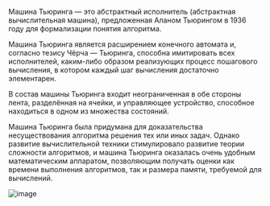 Машина Тьюринга — это абстрактный исполнитель (абстрактная вычислительная машина), предложенная Аланом Тьюрингом в 1936 году для формализации понятия алгоритма.

Машина Тьюринга является расширением конечного автомата и, согласно тезису Чёрча — Тьюринга, способна имитировать всех исполнителей, каким-либо образом реализующих процесс пошагового вычисления, в котором каждый шаг вычисления достаточно элементарен.

В состав машины Тьюринга входит неограниченная в обе стороны лента, разделённая на ячейки, и управляющее устройство, способное находиться в одном из множества состояний.

Машина Тьюринга была придумана для доказательства несуществования алгоритма решения тех или иных задач. Однако развитие вычислительной техники стимулировало развитие теории сложности алгоритмов, и машина Тьюринга оказалась очень удобным математическим аппаратом, позволяющим получать оценки как времени выполнения алгоритмов, так и размера памяти, требуемой для вычислений.

![image](https://github.com/user-attachments/assets/fb03bfc4-c8ba-4816-b578-413af30a2df8)
